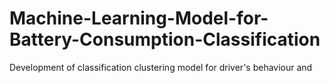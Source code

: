 # Machine-Learning-Model-for-Battery-Consumption-Classification
Development of classification clustering model for driver's behaviour and
